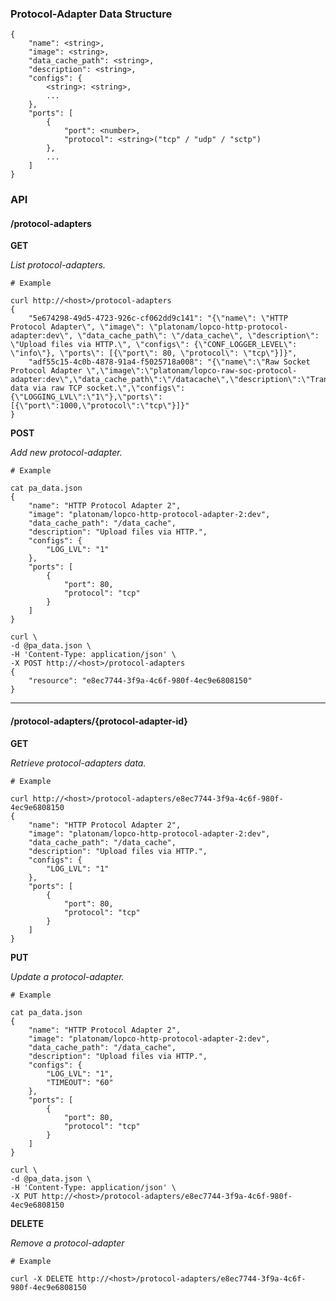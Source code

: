 ### Protocol-Adapter Data Structure

    {
        "name": <string>,
        "image": <string>,
        "data_cache_path": <string>,
        "description": <string>,
        "configs": {
            <string>: <string>,
            ...
        },
        "ports": [
            {
                "port": <number>,
                "protocol": <string>("tcp" / "udp" / "sctp")
            },
            ...
        ]
    }

### API

#### /protocol-adapters

**GET**

_List protocol-adapters._

    # Example

    curl http://<host>/protocol-adapters
    {
        "5e674298-49d5-4723-926c-cf062dd9c141": "{\"name\": \"HTTP Protocol Adapter\", \"image\": \"platonam/lopco-http-protocol-adapter:dev\", \"data_cache_path\": \"/data_cache\", \"description\": \"Upload files via HTTP.\", \"configs\": {\"CONF_LOGGER_LEVEL\": \"info\"}, \"ports\": [{\"port\": 80, \"protocol\": \"tcp\"}]}",
        "adf55c15-4c0b-4878-91a4-f5025718a008": "{\"name\":\"Raw Socket Protocol Adapter \",\"image\":\"platonam/lopco-raw-soc-protocol-adapter:dev\",\"data_cache_path\":\"/datacache\",\"description\":\"Transmit data via raw TCP socket.\",\"configs\":{\"LOGGING_LVL\":\"1\"},\"ports\":[{\"port\":1000,\"protocol\":\"tcp\"}]}"
    }

**POST**

_Add new protocol-adapter._

    # Example

    cat pa_data.json
    {
        "name": "HTTP Protocol Adapter 2",
        "image": "platonam/lopco-http-protocol-adapter-2:dev",
        "data_cache_path": "/data_cache",
        "description": "Upload files via HTTP.",
        "configs": {
            "LOG_LVL": "1"
        },
        "ports": [
            {
                "port": 80,
                "protocol": "tcp"
            }
        ]
    }

    curl \
    -d @pa_data.json \
    -H 'Content-Type: application/json' \
    -X POST http://<host>/protocol-adapters
    {
        "resource": "e8ec7744-3f9a-4c6f-980f-4ec9e6808150"
    }

----

#### /protocol-adapters/{protocol-adapter-id}

**GET**

_Retrieve protocol-adapters data._

    # Example

    curl http://<host>/protocol-adapters/e8ec7744-3f9a-4c6f-980f-4ec9e6808150
    {
        "name": "HTTP Protocol Adapter 2",
        "image": "platonam/lopco-http-protocol-adapter-2:dev",
        "data_cache_path": "/data_cache",
        "description": "Upload files via HTTP.",
        "configs": {
            "LOG_LVL": "1"
        },
        "ports": [
            {
                "port": 80,
                "protocol": "tcp"
            }
        ]
    }

**PUT**

_Update a protocol-adapter._

    # Example

    cat pa_data.json
    {
        "name": "HTTP Protocol Adapter 2",
        "image": "platonam/lopco-http-protocol-adapter-2:dev",
        "data_cache_path": "/data_cache",
        "description": "Upload files via HTTP.",
        "configs": {
            "LOG_LVL": "1",
            "TIMEOUT": "60"
        },
        "ports": [
            {
                "port": 80,
                "protocol": "tcp"
            }
        ]
    }

    curl \
    -d @pa_data.json \
    -H 'Content-Type: application/json' \
    -X PUT http://<host>/protocol-adapters/e8ec7744-3f9a-4c6f-980f-4ec9e6808150

**DELETE**

_Remove a protocol-adapter_

    # Example

    curl -X DELETE http://<host>/protocol-adapters/e8ec7744-3f9a-4c6f-980f-4ec9e6808150
